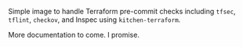Simple image to handle Terraform pre-commit checks including `tfsec`, `tflint`, `checkov`, and Inspec using `kitchen-terraform`.

More documentation to come. I promise.